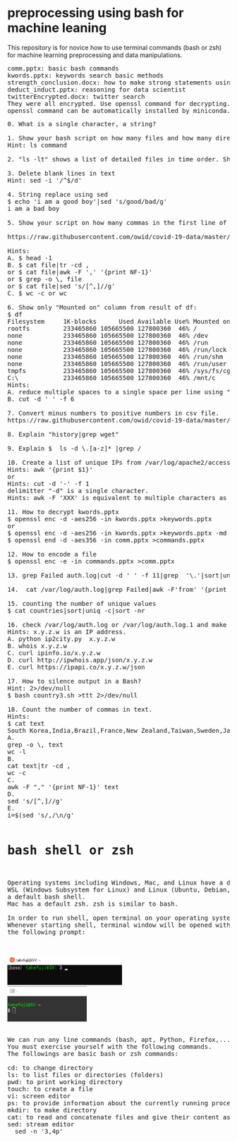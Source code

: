 # preprocessing using bash for machine leaning

This repository is for novice how to use terminal commands 
(bash or zsh) for machine learning preprocessing and data manipulations.
<pre>
comm.pptx: basic bash commands
kwords.pptx: keywords search basic methods
strength_conclusion.docx: how to make strong statements using data
deduct_induct.pptx: reasoning for data scientist
twitterEncrypted.docx: twitter search
They were all encrypted. Use openssl command for decrypting.
openssl command can be automatically installed by miniconda.
</pre>

<pre>
0. What is a single character, a string?

1. Show your bash script on how many files and how many directories in the current directory respectively.
Hint: ls command

2. "ls -lt" shows a list of detailed files in time order. Show the list in English instead of in Japanese.

3. Delete blank lines in text
Hint: sed -i '/^$/d'

4. String replace using sed
$ echo 'i am a good boy'|sed 's/good/bad/g'
i am a bad boy

5. Show your script on how many commas in the first line of new_deaths.csv:

https://raw.githubusercontent.com/owid/covid-19-data/master/public/data/jhu/new_deaths.csv

Hints: 
A. $ head -1
B. $ cat file|tr -cd ,
or $ cat file|awk -F ',' '{print NF-1}'
or $ grep -o \, file  
or $ cat file|sed 's/[^,]//g'
C. $ wc -c or wc

6. Show only "Mounted on" column from result of df:
$ df
Filesystem     1K-blocks      Used Available Use% Mounted on
rootfs         233465860 105665500 127800360  46% /
none           233465860 105665500 127800360  46% /dev
none           233465860 105665500 127800360  46% /run
none           233465860 105665500 127800360  46% /run/lock
none           233465860 105665500 127800360  46% /run/shm
none           233465860 105665500 127800360  46% /run/user
tmpfs          233465860 105665500 127800360  46% /sys/fs/cgroup
C:\            233465860 105665500 127800360  46% /mnt/c
Hints: 
A. reduce multiple spaces to a single space per line using "tr -s ' '"
B. cut -d ' ' -f 6

7. Convert minus numbers to positive numbers in csv file.
https://raw.githubusercontent.com/owid/covid-19-data/master/public/data/jhu/new_deaths.csv

8. Explain "history|grep wget"

9. Explain $  ls -d \.[a-z]* |grep /

10. Create a list of unique IPs from /var/log/apache2/access.log
Hints: awk '{print $1}'
or
Hints: cut -d '-' -f 1
delimitter "-d" is a single character.
Hints: awk -F 'XXX' is equivalent to multiple characters as delimitter.

11. How to decrypt kwords.pptx
$ openssl enc -d -aes256 -in kwords.pptx >keywords.pptx
or
$ openssl enc -d -aes256 -in kwords.pptx >keywords.pptx -md sha256
$ openssl end -d -aes356 -in comm.pptx >commands.pptx

12. How to encode a file
$ openssl enc -e -in commands.pptx >comm.pptx

13. grep Failed auth.log|cut -d ' ' -f 11|grep  '\.'|sort|uni

14.  cat /var/log/auth.log|grep Failed|awk -F'from' '{print $2}'|cut -d ' ' -f 2|sort|uniq

15. counting the number of unique values
$ cat countries|sort|uniq -c|sort -nr

16. check /var/log/auth.log or /var/log/auth.log.1 and make a table of the number of attacks by country in order of frequency of attacks.
Hints: x.y.z.w is an IP address.
A. python ip2city.py  x.y.z.w
B. whois x.y.z.w
C. curl ipinfo.io/x.y.z.w
D. curl http://ipwhois.app/json/x.y.z.w
E. curl https://ipapi.co/x.y.z.w/json

17. How to silence output in a Bash?
Hint: 2>/dev/null
$ bash country3.sh >ttt 2>/dev/null 

18. Count the number of commas in text.
Hints: 
$ cat text
South Korea,India,Brazil,France,New Zealand,Taiwan,Sweden,Japan,United States,Canada,United Kingdom,Israel
A.
grep -o \, text
wc -l
B.
cat text|tr -cd , 
wc -c
C.
awk -F "," '{print NF-1}' text
D.
sed 's/[^,]//g'
E.
i=$(sed 's/,/\n/g' <text|wc -l);((i-=1));echo $i
</pre>


# bash shell or zsh

<pre>
Operating systems including Windows, Mac, and Linux have a default shell.
WSL (Windows Subsystem for Linux) and Linux (Ubuntu, Debian,...) have 
a default bash shell.
Mac has a default zsh. zsh is similar to bash.

In order to run shell, open terminal on your operating system.
Whenever starting shell, terminal window will be opened with 
the following prompt:
</pre>

<img src='wsl.png' width=260 height=66>
<img src='cygwin.png' width=180 height=80>

<pre>
We can run any line commands (bash, apt, Python, Firefox,...).
You must exercise yourself with the following commands.
The followings are basic bash or zsh commands:

cd: to change directory
ls: to list files or directories (folders)
pwd: to print working directory
touch: to create a file
vi: screen editor 
ps: to provide information about the currently running processes 
mkdir: to make directory
cat: to read and concatenate files and give their content as output
sed: stream editor
  sed -n '3,4p' <bs
tr -s : to transform string or delete characters from the string
  echo "my     is  432234" | tr -s ' '
  my is 432234
  echo "my username is 432234" | tr -cd ' a-z'
  my username is 
head -x: reads first x lines of the file
  head -1 new_deaths.csv
awk: a scripting language used for manipulating data and generating reports
  head -1 new_deaths.csv |awk -F ',' '{print NF-1}'
cut: a command for cutting out the sections from each line of files and writing the result to standard output
  cut -d ' ' -f 6

echo: to display line of text/string that are passed as an argument
crontab -e: an editor creating cron jobs
export DISPLAY=:0: to export a display to remote client
df -h: to display information related to file systems about total space and available space
uniq: to report or filter out repeated lines in a file
ssh:
ifconfig:
iwconfig:
wget:
sudo apt install:
apt cache search:
openssl:
tar xvf xxx.tar:
tar cvf xxx.tar dir:
unzip:
make:
top:
gcc:
cmake
hcitool scan:
scp:
bc:
pkill –f xxx:
kill -9:
sshfs:
expect:
ntp:
sort:
nmap:
while:
rm:
wc:
grep -rn:
dpkg -l:
gzip -d file.gz: expanding .gz file 
xargs: to read items from standard input as separated by blanks and execute a command once for each argument
find:
nslookup:

</pre>
